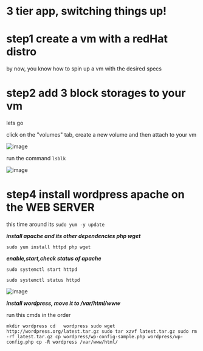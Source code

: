 # 3 tier app, switching things up!

# step1 create a vm with a redHat distro
by now, you know how to spin up a vm with the desired specs

# step2 add 3 block storages to your vm
lets go

click on the "volumes" tab, create a new volume and then attach to your vm

![image](https://user-images.githubusercontent.com/73601265/232903281-5f15c7bc-6f0e-42f7-a80a-c302e8f4d9e9.png)

run the command `lsblk`

![image](https://user-images.githubusercontent.com/73601265/232903864-9ce73920-7389-44b4-8e4d-8486fd0e8cb9.png)



# step4 install wordpress apache on the WEB SERVER

 this time around its `sudo yum -y update`
 
 ***install apache and its other dependencies php wget***
 
 `sudo yum install httpd php wget`
 
 ***enable,start,check status of apache***
 
 `sudo systemctl start httpd`
 
 `sudo systemctl status httpd`

![image](https://user-images.githubusercontent.com/73601265/232910532-7ce2afd5-6549-4352-b156-7bcc8a716b47.png)

***install wordpress, move it to /var/html/www***

run this cmds in the order

` mkdir wordpress
  cd   wordpress
  sudo wget http://wordpress.org/latest.tar.gz
  sudo tar xzvf latest.tar.gz
  sudo rm -rf latest.tar.gz
  cp wordpress/wp-config-sample.php wordpress/wp-config.php
  cp -R wordpress /var/www/html/
`

